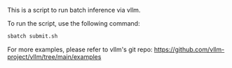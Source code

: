 This is a script to run batch inference via vllm.

To run the script, use the following command:
```bash
sbatch submit.sh
```
For more examples, please refer to vllm's git repo: https://github.com/vllm-project/vllm/tree/main/examples
